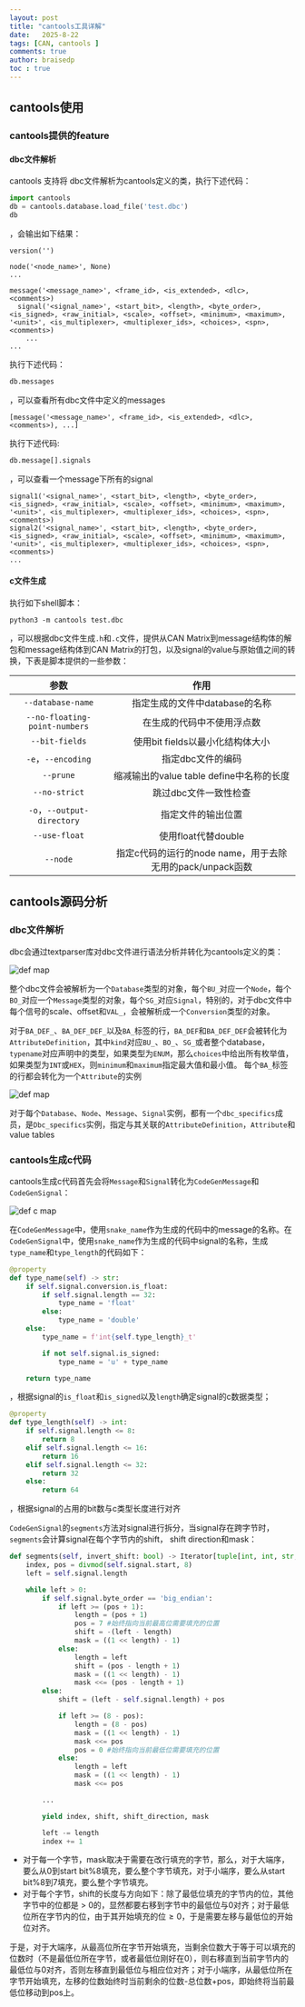 ```yaml
---
layout: post
title: "cantools工具详解"
date:   2025-8-22
tags: [CAN, cantools ]
comments: true
author: braisedp
toc : true
---
```


<!-- more -->

## cantools使用

### cantools提供的feature

#### dbc文件解析

cantools 支持将 dbc文件解析为cantools定义的类，执行下述代码：

```python 
import cantools
db = cantools.database.load_file('test.dbc')
db
```
，会输出如下结果：
```shell
version('')

node('<node_name>', None)
...

message('<message_name>', <frame_id>, <is_extended>, <dlc>, <comments>)
  signal('<signal_name>', <start_bit>, <length>, <byte_order>, <is_signed>, <raw_initial>, <scale>, <offset>, <minimum>, <maximum>, '<unit>', <is_multiplexer>, <multiplexer_ids>, <choices>, <spn>, <comments>)
    ...
...
```
执行下述代码：
```python
db.messages
```
，可以查看所有dbc文件中定义的messages
```shell
[message('<message_name>', <frame_id>, <is_extended>, <dlc>, <comments>), ...]
```
执行下述代码:
```python
db.message[].signals
```
，可以查看一个message下所有的signal

```shell
signal1('<signal_name>', <start_bit>, <length>, <byte_order>, <is_signed>, <raw_initial>, <scale>, <offset>, <minimum>, <maximum>, '<unit>', <is_multiplexer>, <multiplexer_ids>, <choices>, <spn>, <comments>)
signal2('<signal_name>', <start_bit>, <length>, <byte_order>, <is_signed>, <raw_initial>, <scale>, <offset>, <minimum>, <maximum>, '<unit>', <is_multiplexer>, <multiplexer_ids>, <choices>, <spn>, <comments>)
...
```

#### c文件生成

执行如下shell脚本：
```shell
python3 -m cantools test.dbc
```
，可以根据dbc文件生成`.h`和`.c`文件，提供从CAN Matrix到message结构体的解包和message结构体到CAN Matrix的打包，以及signal的value与原始值之间的转换，下表是脚本提供的一些参数：

|参数|作用|
|:---:|:---:|
|`--database-name`|指定生成的文件中database的名称|
|`--no-floating-point-numbers`|在生成的代码中不使用浮点数|
|`--bit-fields`|使用bit fields以最小化结构体大小|
|`-e`，`--encoding`|指定dbc文件的编码|
|`--prune`|缩减输出的value table define中名称的长度|
|`--no-strict`|跳过dbc文件一致性检查|
|`-o`，`--output-directory`|指定文件的输出位置|
|`--use-float`|使用float代替double|
|`--node`|指定c代码的运行的node name，用于去除无用的pack/unpack函数|

## cantools源码分析
### dbc文件解析

dbc会通过textparser库对dbc文件进行语法分析并转化为cantools定义的类：

![def map](../images/2025-8-22-cantools/defmap.svg)

整个dbc文件会被解析为一个`Database`类型的对象，每个`BU_`对应一个`Node`，每个`BO_`对应一个`Message`类型的对象，每个`SG_`对应`Signal`，特别的，对于dbc文件中每个信号的scale、offset和`VAL_`，会被解析成一个`Conversion`类型的对象。


对于`BA_DEF_`、`BA_DEF_DEF_`以及`BA_`标签的行，`BA_DEF`和`BA_DEF_DEF`会被转化为`AttributeDefinition`，其中`kind`对应`BU_`、`BO_`、`SG_`或者整个database，`typename`对应声明中的类型，如果类型为`ENUM`，那么`choices`中给出所有枚举值，如果类型为`INT`或`HEX`，则`minimum`和`maximum`指定最大值和最小值。 每个`BA_`标签的行都会转化为一个`Attribute`的实例

![def map](../images/2025-8-22-cantools/attr.svg)

对于每个`Database`、`Node`、`Message`、`Signal`实例，都有一个`dbc_specifics`成员，是`Dbc_specifics`实例，指定与其关联的`AttributeDefinition`，`Attribute`和value tables

### cantools生成c代码
cantools生成c代码首先会将`Message`和`Signal`转化为`CodeGenMessage`和`CodeGenSignal`：

![def c map](../images/2025-8-22-cantools/def_cmap.svg)

在`CodeGenMessage`中，使用`snake_name`作为生成的代码中的message的名称。在`CodeGenSignal`中，使用`snake_name`作为生成的代码中signal的名称，生成`type_name`和`type_length`的代码如下：
```python
@property
def type_name(self) -> str:
    if self.signal.conversion.is_float:
        if self.signal.length == 32:
            type_name = 'float'
        else:
            type_name = 'double'
    else:
        type_name = f'int{self.type_length}_t'

        if not self.signal.is_signed:
            type_name = 'u' + type_name

    return type_name
```
，根据signal的`is_float`和`is_signed`以及`length`确定signal的c数据类型；
```python
@property
def type_length(self) -> int:
    if self.signal.length <= 8:
        return 8
    elif self.signal.length <= 16:
        return 16
    elif self.signal.length <= 32:
        return 32
    else:
        return 64
```
，根据signal的占用的bit数与c类型长度进行对齐

`CodeGenSignal`的`segments`方法对signal进行拆分，当signal存在跨字节时，`segments`会计算signal在每个字节内的shift， shift direction和mask：
```python
def segments(self, invert_shift: bool) -> Iterator[tuple[int, int, str, int]]:
    index, pos = divmod(self.signal.start, 8)
    left = self.signal.length

    while left > 0:
        if self.signal.byte_order == 'big_endian':
            if left >= (pos + 1):
                length = (pos + 1)
                pos = 7 #始终指向当前最高位需要填充的位置
                shift = -(left - length)
                mask = ((1 << length) - 1)
            else:
                length = left
                shift = (pos - length + 1)
                mask = ((1 << length) - 1)
                mask <<= (pos - length + 1)
        else:
            shift = (left - self.signal.length) + pos

            if left >= (8 - pos):
                length = (8 - pos)
                mask = ((1 << length) - 1)
                mask <<= pos
                pos = 0 #始终指向当前最低位需要填充的位置
            else:
                length = left
                mask = ((1 << length) - 1)
                mask <<= pos

        ...

        yield index, shift, shift_direction, mask

        left -= length
        index += 1
```
- 对于每一个字节，mask取决于需要在改行填充的字节，那么，对于大端序，要么从0到start bit%8填充，要么整个字节填充，对于小端序，要么从start bit%8到7填充，要么整个字节填充。
- 对于每个字节，shift的长度与方向如下：除了最低位填充的字节内的位，其他字节中的位都是 > 0的，显然都要右移到字节中的最低位与0对齐；对于最低位所在字节内的位，由于其开始填充的位$\geq 0$，于是需要左移与最低位的开始位对齐。

于是，对于大端序，从最高位所在字节开始填充，当剩余位数大于等于可以填充的位数时（不是最低位所在字节，或者最低位刚好在0），则右移直到当前字节内的最低位与0对齐，否则左移直到最低位与相应位对齐；对于小端序，从最低位所在字节开始填充，左移的位数始终时当前剩余的位数-总位数+pos，即始终将当前最低位移动到pos上。